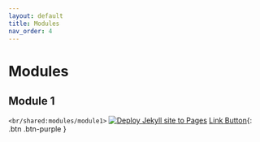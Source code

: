 ```yaml
---
layout: default
title: Modules
nav_order: 4
---
```


# Modules

## Module 1
`<br/shared:modules/module1>`   [![Deploy Jekyll site to Pages](https://github.com/dystro/jtd-test/actions/workflows/pages.yml/badge.svg)](https://github.com/dystro/jtd-test/actions/workflows/pages.yml)
[Link Button](http://example.com/module-1-readme.md){: .btn .btn-purple }

